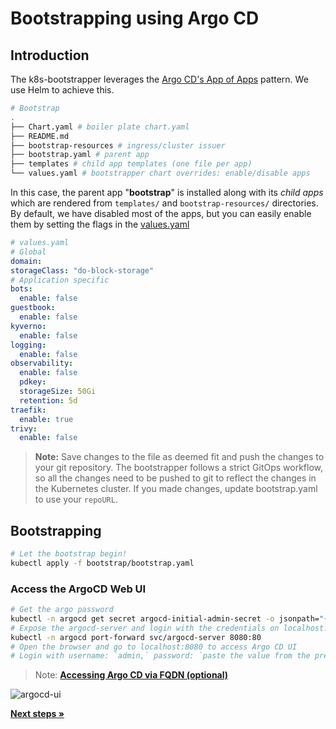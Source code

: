 # Bootstrapping using Argo CD

## Introduction

The k8s-bootstrapper leverages the [Argo CD's App of Apps](https://argo-cd.readthedocs.io/en/stable/operator-manual/cluster-bootstrapping/) pattern. We use Helm to achieve this.

```bash
# Bootstrap
.
├── Chart.yaml # boiler plate chart.yaml
├── README.md 
├── bootstrap-resources # ingress/cluster issuer
├── bootstrap.yaml # parent app 
├── templates # child app templates (one file per app)
└── values.yaml # bootstrapper chart overrides: enable/disable apps
```

In this case, the parent app "**bootstrap**" is installed along with its *child apps* which are rendered from `templates/` and `bootstrap-resources/` directories.
By default, we have disabled most of the apps, but you can easily enable them by setting the flags in the [values.yaml](./values.yaml)

```yaml
# values.yaml
# Global
domain: 
storageClass: "do-block-storage"
# Application specific
bots:
  enable: false
guestbook:
  enable: false
kyverno:
  enable: false  
logging:
  enable: false
observability:
  enable: false
  pdkey:
  storageSize: 50Gi
  retention: 5d
traefik:
  enable: true  
trivy:
  enable: false
```

> **Note:** Save changes to the file as deemed fit and push the changes to your git repository. The bootstrapper follows a strict GitOps workflow, so all the changes need to be pushed to git to reflect the changes in the Kubernetes cluster. If you made changes, update bootstrap.yaml to use your `repoURL`. 

## Bootstrapping

```bash
# Let the bootstrap begin!
kubectl apply -f bootstrap/bootstrap.yaml
```

### Access the ArgoCD Web UI

```bash
# Get the argo password
kubectl -n argocd get secret argocd-initial-admin-secret -o jsonpath="{.data.password}" | base64 -d; echo
# Expose the argocd-server and login with the credentials on localhost:8080
kubectl -n argocd port-forward svc/argocd-server 8080:80
# Open the browser and go to localhost:8080 to access Argo CD UI
# Login with username: `admin,` password: `paste the value from the previous step.`
```

>Note: [**Accessing Argo CD via FQDN (optional)**](../argocd/README.md)

![argocd-ui](../docs/assets/argocd-ui.png)

[**Next steps »**](../observability/README.md)
